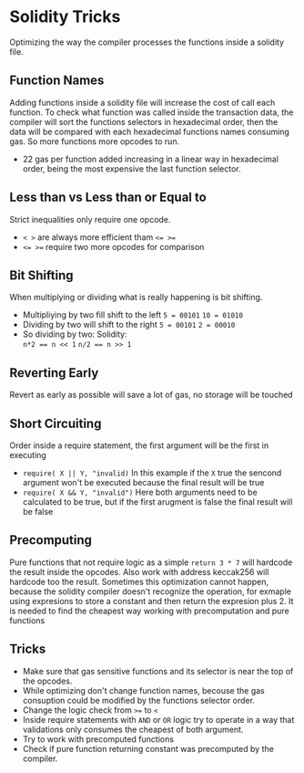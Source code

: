 # Solidity Tricks 
Optimizing the way the compiler processes the functions inside a solidity file.

## Function Names 
Adding functions inside a solidity file will increase the cost of call each function. To check what function was called inside the transaction data, the compiler will sort the functions selectors in hexadecimal order, then the data will be compared with each hexadecimal functions names consuming gas. So more functions more opcodes to run. 
- 22 gas per function added increasing in a linear way in hexadecimal order, being the most expensive the last function selector.

## Less than vs Less than or Equal to 
Strict inequalities only require one opcode.
- `< >` are always more efficient tham `<= >=`
- `<= >=` require two more opcodes for comparison 

## Bit Shifting
When multiplying or dividing what is really happening is bit shifting.
- Multipliying by two fill shift to the left
`5 = 00101`
`10 = 01010`
- Dividing by two will shift to the right 
`5 = 00101`
`2 = 00010`
- So dividing by two:
Solidity:  
`n*2 == n << 1`
`n/2 == n >> 1` 

## Reverting Early
Revert as early as possible will save a lot of gas, no storage will be touched 

## Short Circuiting 
Order inside a require statement, the first argument will be the first in executing
- `require( X || Y, "invalid)` In this example if the `X` true the sencond argument won't be executed because the final result will be true 
- `require( X && Y, "invalid")` Here both arguments need to be calculated to be true, but if the first arugment is false the final result will be false

## Precomputing 
Pure functions that not require logic as a simple `return 3 * 7` will hardcode the result inside the opcodes. Also work with address keccak256 will
hardcode too the result.
Sometimes this optimization cannot happen, because the solidity compiler doesn't recognize the operation, for exmaple using expresions to store a constant and then return the expresion plus 2. It is needed to find the cheapest way working with precomputation and pure functions 

## Tricks 
- Make sure that gas sensitive functions and its selector is near the top of the opcodes.
- While optimizing don't change function names, becouse the gas consuption could be modified by the functions selector order.
- Change the logic check from `>=` to `<`
- Inside require statements with `AND` or `OR` logic try to operate in a way that validations only consumes the cheapest of both argument.
- Try to work with precomputed functions
- Check if pure function returning constant was precomputed by the compiler. 

